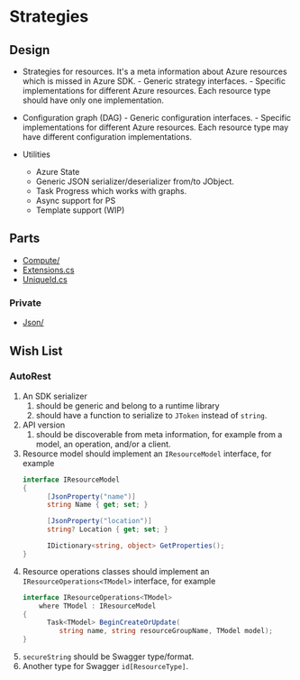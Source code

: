 ﻿# Strategies

## Design

- Strategies for resources. It's a meta information about Azure resources which is missed in Azure SDK.
      - Generic strategy interfaces.
      - Specific implementations for different Azure resources. Each resource type should have only one implementation.
- Configuration graph (DAG)
      - Generic configuration interfaces.
      - Specific implementations for different Azure resources. Each resource type may have different configuration implementations.

- Utilities
  - Azure State
  - Generic JSON serializer/deserializer from/to JObject.
  - Task Progress which works with graphs.
  - Async support for PS
  - Template support (WIP)

## Parts

- [Compute/](Compute/)
- [Extensions.cs](Extensions.cs)
- [UniqueId.cs](UniqueId.cs)

### Private

- [Json/](Json/)

## Wish List

### AutoRest

1. An SDK serializer
   1. should be generic and belong to a runtime library
   1. should have a function to serialize to `JToken` instead of `string`.
1. API version
   1. should be discoverable from meta information, for example from a model, an operation, and/or
      a client.
1. Resource model should implement an `IResourceModel` interface, for example
   ```cs
   interface IResourceModel
   {
         [JsonProperty("name")]
         string Name { get; set; }

         [JsonProperty("location")]
         string? Location { get; set; }

         IDictionary<string, object> GetProperties();
   }
   ```
1. Resource operations classes should implement an `IResourceOperations<TModel>` interface, for example
   ```cs
   interface IResourceOperations<TModel>
       where TModel : IResourceModel
   {
         Task<TModel> BeginCreateOrUpdate(
            string name, string resourceGroupName, TModel model);
   }
   ```
1. `secureString` should be Swagger type/format.
1. Another type for Swagger `id[ResourceType]`.
